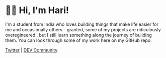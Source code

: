 # 👋🏼 Hi, I'm Hari!

I'm a student from India who loves building things that make life easier for me and occasionally others - granted, some of my projects are ridiculously overegineered , but I still learn something along the journey of building them. You can look through some of my work here on my GitHub repo.

[Twitter](https://twitter.com/seafoamteal) | [DEV Community](https://dev.to/scientist27)

<!---
scientist27/scientist27 is a ✨ special ✨ repository because its `README.md` (this file) appears on your GitHub profile.
You can click the Preview link to take a look at your changes.
--->
